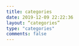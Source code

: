 ```yaml
---
title: categories
date: 2019-12-09 22:22:36
layout: “categories”
type: "categories"
comments: false
---
```


